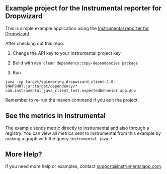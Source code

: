 ## Example project for the Instrumental reporter for Dropwizard
This is simple example application using the [Instrumental reporter for Dropwizard](https://github.com/egineering-llc/metrics-instrumental).

After checking out this repo:

1) Change the API key to your Instrumental project key

2) Build with `mvn clean dependency:copy-dependencies package`

3) Run
```
java -cp target/egineering_dropwizard_client-1.0-SNAPSHOT.jar:target/dependency/* com.instrumental_java_client_test.expectedbehavior.app.App
```

Remember to re-run the maven command if you edit the project.

## See the metrics in Instrumental
The example sends metric directly to Instrumental and also through a registry. You can view all metrics sent to Instrumental from this example by making a graph with the query `instrumental.java.*`

## More Help?
If you need more help or examples, contact [support@instrumentalapp.com](support@instrumentalapp.com).
